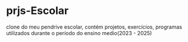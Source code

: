 # prjs-Escolar
clone do meu pendrive escolar, contém projetos, exercícios, programas utilizados durante o período do ensino medio(2023 - 2025)  
